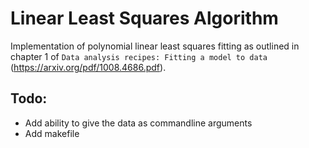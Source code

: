 # Linear Least Squares Algorithm

Implementation of polynomial linear least squares fitting as outlined in chapter 1 of `Data analysis recipes: Fitting a model to data` (https://arxiv.org/pdf/1008.4686.pdf).

## Todo:

* Add ability to give the data as commandline arguments
* Add makefile